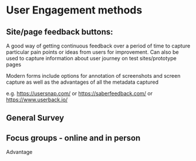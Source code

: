 # User Engagement methods

## Site/page feedback buttons: 

A good way of getting continuous feedback over a period of time to capture particular pain points or ideas from users for improvement.
Can also be used to capture information about user journey on test sites/prototype pages

Modern forms include options for annotation of screenshots and screen capture as well as the advantages of all the metadata captured

e.g. <https://usersnap.com/> or <https://saberfeedback.com/> or <https://www.userback.io/>

## General Survey

## Focus groups - online and in person

Advantage


